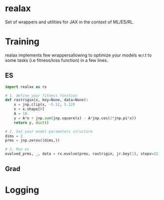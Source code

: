 # realax
Set of wrappers and utilities for JAX in the context of ML/ES/RL.

# Training

realax implements few wrappersallowing to optimize your models w.r.t to some tasks (i.e fitness/loss function) in a few lines.

## ES

```python
import realax as rx

# 1. define your fitness function
def rastrigin(x, key=None, data=None):
	x = jnp.clip(x, -5.12, 5.12)
	n = x.shape[0]
	A = 10.
	y = A*n + jnp.sum(jnp.square(x) - A*jnp.cos(2*jnp.pi*x))
	return y, dict()

# 2. Set your model parameters structure
dims = 2
prms = jnp.zeros((dims,))

# 3. Run es
evolved_prms, _, data = rx.evolve(prms, rastrigin, jr.key(1), steps=32)
```

## Grad


# Logging
